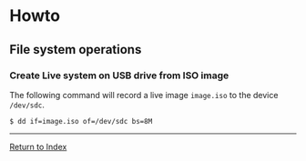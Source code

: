 # Howto

## File system operations

### Create Live system on USB drive from ISO image

The following command will record a live image `image.iso` to the device `/dev/sdc`.

```console
$ dd if=image.iso of=/dev/sdc bs=8M
```

---
[Return to Index](../README.md)
